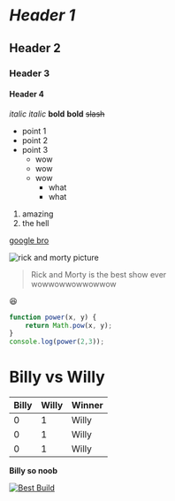 # _Header 1_
## **Header 2**
### Header 3
#### Header 4

*italic*
_italic_
**bold**
__bold__
~~slash~~
- point 1
- point 2
- point 3
    - wow
    - wow
    - wow
        - what
        - what
1. amazing
1. the hell

[google bro](https://google.com)

![rick and morty picture](https://images-na.ssl-images-amazon.com/images/I/61rFf3FHRcL.jpg)

> Rick and Morty is the best show ever
> <br>wowwowwowwowwow

:laughing:

```javascript
function power(x, y) {
    return Math.pow(x, y);
}
console.log(power(2,3));
```

# Billy vs Willy

Billy | Willy | Winner
-|-|-
0     |1      |Willy
0     |1      |Willy
0     |1      |Willy

__Billy so noob__

[![Best Build](https://i.ytimg.com/vi/k9aBAOSbqSQ/maxresdefault.jpg)](https://www.youtube.com/watch?v=k9aBAOSbqSQ&t=315s)
